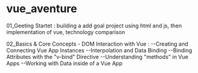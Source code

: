 # vue_aventure

01_Geeting Startet : building a add goal project using html and js, then
implementation of vue,
technology comparison

02_Basics & Core Concepts - DOM Interaction with Vue :
--Creating and Connecting Vue App Instances
--Interpolation and Data Binding
--Binding Attributes with the "v-bind" Directive
--Understanding "methods" in Vue Apps
--Working with Data inside of a Vue App
